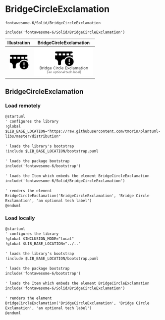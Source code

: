 # BridgeCircleExclamation


```text
fontawesome-6/Solid/BridgeCircleExclamation
```

```text
include('fontawesome-6/Solid/BridgeCircleExclamation')
```



| Illustration | BridgeCircleExclamation |
| :---: | :---: |
| ![illustration for Illustration](../../fontawesome-6/Solid/BridgeCircleExclamation.png) | ![illustration for BridgeCircleExclamation](../../fontawesome-6/Solid/BridgeCircleExclamation.Local.png) |




## BridgeCircleExclamation

### Load remotely
```plantuml
@startuml
' configures the library
!global $LIB_BASE_LOCATION="https://raw.githubusercontent.com/tmorin/plantuml-libs/master/distribution"

' loads the library's bootstrap
!include $LIB_BASE_LOCATION/bootstrap.puml

' loads the package bootstrap
include('fontawesome-6/bootstrap')

' loads the Item which embeds the element BridgeCircleExclamation
include('fontawesome-6/Solid/BridgeCircleExclamation')

' renders the element
BridgeCircleExclamation('BridgeCircleExclamation', 'Bridge Circle Exclamation', 'an optional tech label')
@enduml
```

### Load locally
```plantuml
@startuml
' configures the library
!global $INCLUSION_MODE="local"
!global $LIB_BASE_LOCATION="../.."

' loads the library's bootstrap
!include $LIB_BASE_LOCATION/bootstrap.puml

' loads the package bootstrap
include('fontawesome-6/bootstrap')

' loads the Item which embeds the element BridgeCircleExclamation
include('fontawesome-6/Solid/BridgeCircleExclamation')

' renders the element
BridgeCircleExclamation('BridgeCircleExclamation', 'Bridge Circle Exclamation', 'an optional tech label')
@enduml
```

